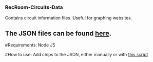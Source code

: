 ### RecRoom-Circuits-Data
Contains circuit information files. Useful for graphing websites.

## The JSON files can be found [here](data).

#Requirements:
Node JS

#How to use:
Add chips to the JSON, either manually or with [this script](creator.js)

